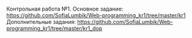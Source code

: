 Контрольная работа №1. Основное задание: https://github.com/SofiaLumbik/Web-programming_kr1/tree/master/kr1
Дополнительные задания: https://github.com/SofiaLumbik/Web-programming_kr1/tree/master/kr1_dop
